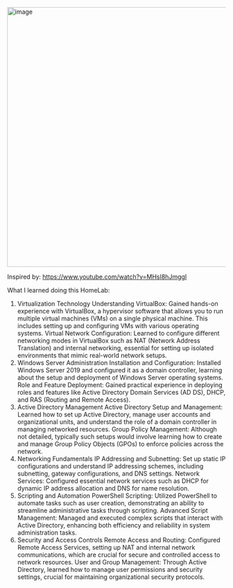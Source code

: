 <img width="598" alt="image" src="https://github.com/Empyrexn/VirtualBox-Active-Directory/assets/142949114/f67e5cbf-e674-49a2-8c71-b6acaab0e9f8">

Inspired by: https://www.youtube.com/watch?v=MHsI8hJmggI

What I learned doing this HomeLab:

1. Virtualization Technology
Understanding VirtualBox: Gained hands-on experience with VirtualBox, a hypervisor software that allows you to run multiple virtual machines (VMs) on a single physical machine. This includes setting up and configuring VMs with various operating systems.
Virtual Network Configuration: Learned to configure different networking modes in VirtualBox such as NAT (Network Address Translation) and internal networking, essential for setting up isolated environments that mimic real-world network setups.
2. Windows Server Administration
Installation and Configuration: Installed Windows Server 2019 and configured it as a domain controller, learning about the setup and deployment of Windows Server operating systems.
Role and Feature Deployment: Gained practical experience in deploying roles and features like Active Directory Domain Services (AD DS), DHCP, and RAS (Routing and Remote Access).
3. Active Directory Management
Active Directory Setup and Management: Learned how to set up Active Directory, manage user accounts and organizational units, and understand the role of a domain controller in managing networked resources.
Group Policy Management: Although not detailed, typically such setups would involve learning how to create and manage Group Policy Objects (GPOs) to enforce policies across the network.
4. Networking Fundamentals
IP Addressing and Subnetting: Set up static IP configurations and understand IP addressing schemes, including subnetting, gateway configurations, and DNS settings.
Network Services: Configured essential network services such as DHCP for dynamic IP address allocation and DNS for name resolution.
5. Scripting and Automation
PowerShell Scripting: Utilized PowerShell to automate tasks such as user creation, demonstrating an ability to streamline administrative tasks through scripting.
Advanced Script Management: Managed and executed complex scripts that interact with Active Directory, enhancing both efficiency and reliability in system administration tasks.
6. Security and Access Controls
Remote Access and Routing: Configured Remote Access Services, setting up NAT and internal network communications, which are crucial for secure and controlled access to network resources.
User and Group Management: Through Active Directory, learned how to manage user permissions and security settings, crucial for maintaining organizational security protocols.
